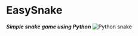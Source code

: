 # EasySnake
***Simple snake game using Python***
![Python snake](https://i.pinimg.com/564x/fb/31/72/fb3172a25404f6b19fbe8a39a16adb9a--snake-facts-black-backgrounds.jpg)
